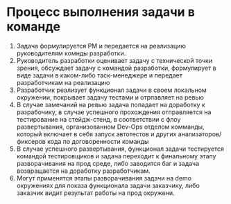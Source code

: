 # Процесс выполнения задачи в команде

1. Задача формулируется PM и передается на реализацию руководителям комнды разработки.
2. Руководитель разработки оценивает задачу с технической точки зрения, обсуждает задачу с командой разработки, формулирует в виде задачи в каком-либо таск-менеджере и передает разработчикам на реализацию
3. Разработчик реализует функционал задачи в своем локальном окружении, покрывает задачу тестами и отрпавляет на ревью
4. В случае замечаний на ревью задача попадает на доработку к разрабочику, в случае успешного прохождения отправляется на тестирование на стейдж-стенд, в соответствии с флоу развертывания, организованном Dev-Ops отделом комманды, который включает в себя запуск автотестов и других анализаторов/фиксеров кода по договоренности команды
5. В случае успешного развертывания, функционал задачи тестируется командой тестировщиков и задача переходит к финальному этапу разворачивания на прод среде, либо заводится баг и задача возвращается на доработку разработчикам.
6. Могут применятся этапы разворачивания задачи на demo окружениях для показа функционала задачи заказчику, либо заказчик видит результат работы на прод окружени.
